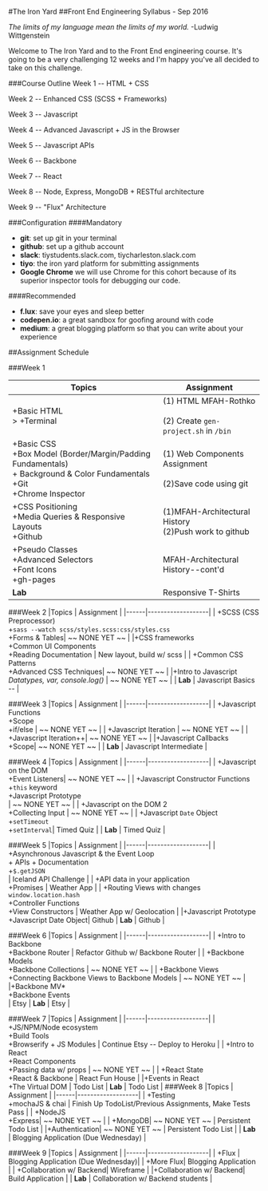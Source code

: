 #The Iron Yard
##Front End Engineering Syllabus - Sep 2016

*The limits of my language mean the limits of my world.*
-Ludwig Wittgenstein

Welcome to The Iron Yard and to the Front End engineering course. It's going to be a very challenging 12 weeks and I'm happy you've all decided to take on this challenge.

###Course Outline
Week 1 -- HTML + CSS

Week 2 -- Enhanced CSS (SCSS + Frameworks)

Week 3 -- Javascript

Week 4 -- Advanced Javascript + JS in the Browser

Week 5 -- Javascript APIs

Week 6 -- Backbone

Week 7 -- React

Week 8 -- Node, Express, MongoDB + RESTful architecture

Week 9 -- "Flux" Architecture

###Configuration
####Mandatory
- **git**: set up git in your terminal
- **github**: set up a github account
- **slack**: tiystudents.slack.com, tiycharleston.slack.com
- **tiyo**: the iron yard platform for submitting assignments
- **Google Chrome** we will use Chrome for this cohort because of its superior inspector tools for debugging our code.

####Recommended
- **f.lux**: save your eyes and sleep better
- **codepen.io**: a great sandbox for goofing around with code
- **medium**: a great blogging platform so that you can write about your experience

##Assignment Schedule

###Week 1

| Topics | Assignment |
---|----------|
| +Basic HTML<br/> > +Terminal | (1) HTML MFAH-Rothko<br/><br/> (2) Create `gen-project.sh` in `/bin` |
| +Basic CSS<br/>+Box Model (Border/Margin/Padding Fundamentals)<br/> + Background & Color Fundamentals <br/> +Git  <br/> +Chrome Inspector   | (1) Web Components Assignment <br><br/> (2)Save code using git |
| +CSS Positioning <br/> +Media Queries & Responsive Layouts <br/> +Github | (1)MFAH-Architectural History  <br/>(2)Push work to github |
|  +Pseudo Classes <br/> +Advanced Selectors <br/>+Font Icons <br/>+gh-pages | MFAH-Architectural History--cont'd  |
|  **Lab**  | Responsive T-Shirts |


###Week 2
|Topics | Assignment |
|------|-------------------|
| +SCSS (CSS Preprocessor) <br/> +`sass --watch scss/styles.scss:css/styles.css` <br/>+Forms & Tables| ~~ NONE YET ~~  |
|+CSS frameworks <br/> +Common UI Components  <br/>+Reading Documentation  | New layout, build w/ scss |
| +Common CSS Patterns <br/> +Advanced CSS Techniques| ~~ NONE YET ~~ |
|+Intro to Javascript<br/>*Datatypes, var, console.log()* | ~~ NONE YET ~~ |
|  **Lab**  | Javascript Basics -- |

###Week 3
|Topics | Assignment |
|------|-------------------|
| +Javascript Functions <br/>+Scope <br/>+if/else | ~~ NONE YET ~~  |
| +Javascript Iteration | ~~ NONE YET ~~  |
| +Javascript Iteration++| ~~ NONE YET ~~ |
|+Javascript Callbacks  <br/>+Scope| ~~ NONE YET ~~ |
|  **Lab**  | Javascript Intermediate  |

###Week 4
|Topics | Assignment |
|------|-------------------|
| +Javascript on the DOM <br/> +Event Listeners| ~~ NONE YET ~~ |
| +Javascript Constructor Functions +`this` keyword<br/> +Javascript Prototype<br/> | ~~ NONE YET ~~  |
| +Javascript on the DOM 2 <br/>+Collecting Input | ~~ NONE YET ~~ |
| +Javascript `Date` Object <br/>+`setTimeout` <br/> +`setInterval`| Timed Quiz |
|  **Lab**  | Timed Quiz |

###Week 5
|Topics | Assignment |
|------|-------------------|
| +Asynchronous Javascript & the Event Loop <br/> + APIs + Documentation <br/> +`$.getJSON` <br/>| Iceland API Challenge |
| +API data in your application  <br/> +Promises | Weather App |
| +Routing Views with changes `window.location.hash`   <br/> +Controller Functions <br/>+View Constructors | Weather App w/ Geolocation |
|+Javascript Prototype<br/> +Javascript Date Object| Github
|  **Lab**  | Github |

###Week 6
|Topics | Assignment |
|------|-------------------|
| +Intro to Backbone <br/> +Backbone Router | Refactor Github w/ Backbone Router |
| +Backbone Models <br/> +Backbone Collections | ~~ NONE YET ~~ |
| +Backbone Views  <br/> +Connecting Backbone Views to Backbone Models |  ~~ NONE YET ~~  |
|+Backbone MV*<br/> +Backbone Events<br/>| Etsy
|  **Lab**  | Etsy |

###Week 7
|Topics | Assignment |
|------|-------------------|
| +JS/NPM/Node ecosystem <br/> +Build Tools <br/> +Browserify + JS Modules | Continue Etsy -- Deploy to Heroku |
| +Intro to React <br/> +React Components <br/> +Passing data w/ props | ~~ NONE YET ~~ |
| +React State  <br/> +React & Backbone  |  React Fun House   |
|+Events in React <br/> +The Virtual DOM | Todo List
|  **Lab**  | Todo List |
###Week 8
|Topics | Assignment |
|------|-------------------|
| +Testing <br/> +mochaJS & chai | Finish Up TodoList/Previous Assignments, Make Tests Pass |
| +NodeJS<br/> +Express| ~~ NONE YET ~~ |
| +MongoDB| ~~ NONE YET ~~ | Persistent Todo List |
|+Authentication| ~~ NONE YET ~~ | Persistent Todo List |
|  **Lab**  | Blogging Application (Due Wednesday) |

###Week 9
|Topics | Assignment |
|------|-------------------|
| +Flux | Blogging Application (Due Wednesday)|
| +More Flux| Blogging Application |
| +Collaboration w/ Backend| Wireframe  |
|+Collaboration w/ Backend| Build Application  |
|  **Lab**  | Collaboration w/ Backend students |

